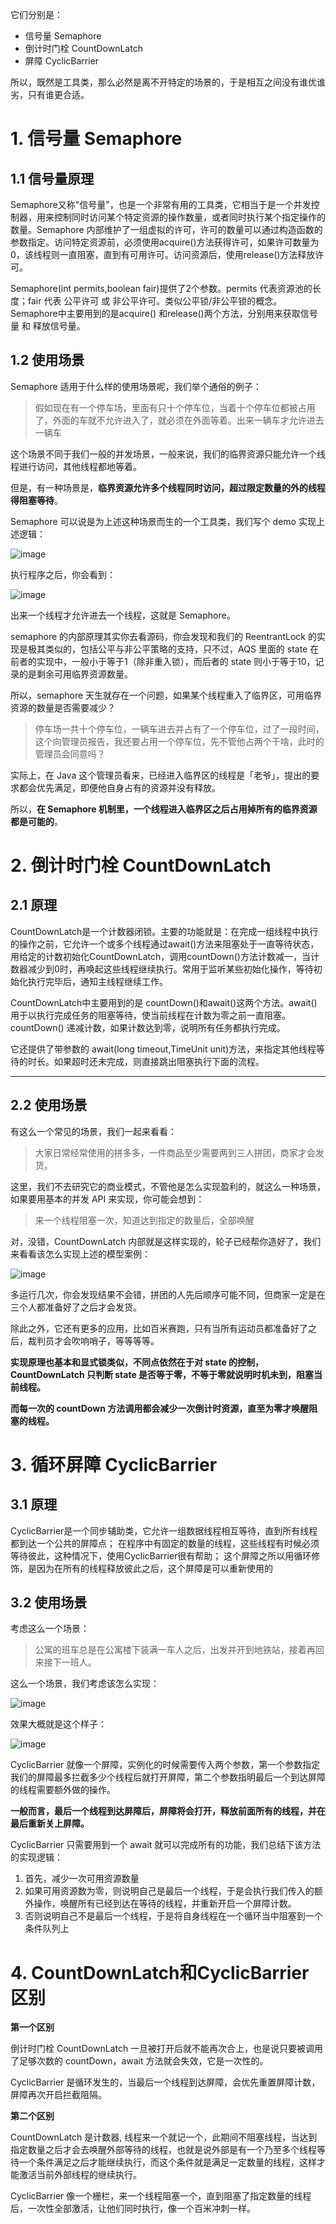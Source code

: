 它们分别是：

- 信号量 Semaphore
- 倒计时门栓 CountDownLatch
- 屏障 CyclicBarrier

所以，既然是工具类，那么必然是离不开特定的场景的，于是相互之间没有谁优谁劣，只有谁更合适。

# 1. 信号量 Semaphore

## 1.1 信号量原理

Semaphore又称"信号量"，也是一个非常有用的工具类，它相当于是一个并发控制器，用来控制同时访问某个特定资源的操作数量，或者同时执行某个指定操作的数量。Semaphore 内部维护了一组虚拟的许可，许可的数量可以通过构造函数的参数指定。访问特定资源前，必须使用acquire()方法获得许可，如果许可数量为0，该线程则一直阻塞，直到有可用许可。访问资源后，使用release()方法释放许可。

Semaphore(int permits,boolean fair)提供了2个参数。permits 代表资源池的长度；fair 代表 公平许可 或 非公平许可。类似公平锁/非公平锁的概念。Semaphore中主要用到的是acquire() 和release()两个方法，分别用来获取信号量 和 释放信号量。

## 1.2 使用场景

Semaphore 适用于什么样的使用场景呢，我们举个通俗的例子：

> 假如现在有一个停车场，里面有只十个停车位，当着十个停车位都被占用了，外面的车就不允许进入了，就必须在外面等着。出来一辆车才允许进去一辆车

这个场景不同于我们一般的并发场景，一般来说，我们的临界资源只能允许一个线程进行访问，其他线程都地等着。

但是，有一种场景是，**临界资源允许多个线程同时访问，超过限定数量的外的线程得阻塞等待**。

Semaphore 可以说是为上述这种场景而生的一个工具类，我们写个 demo 实现上述逻辑：

![image](./assets/gPf9q6iYubMJIpy.png)

执行程序之后，你会看到：

![image](./assets/5bYWltfjJMmKEnL.png)

出来一个线程才允许进去一个线程，这就是 Semaphore。

semaphore 的内部原理其实你去看源码，你会发现和我们的 ReentrantLock 的实现是极其类似的，包括公平与非公平策略的支持，只不过，AQS 里面的 state 在前者的实现中，一般小于等于1（除非重入锁），而后者的 state 则小于等于10，记录的是剩余可用临界资源数量。

所以，semaphore 天生就存在一个问题，如果某个线程重入了临界区，可用临界资源的数量是否需要减少？

> 停车场一共十个停车位，一辆车进去并占有了一个停车位，过了一段时间，这个向管理员报告，我还要占用一个停车位，先不管他占两个干啥，此时的管理员会同意吗？

实际上，在 Java 这个管理员看来，已经进入临界区的线程是「老爷」，提出的要求都会优先满足，即便他自身占有的资源并没有释放。

所以，**在 Semaphore 机制里，一个线程进入临界区之后占用掉所有的临界资源都是可能的**。

# 2. 倒计时门栓 CountDownLatch

## 2.1 原理

CountDownLatch是一个计数器闭锁。主要的功能就是：在完成一组线程中执行的操作之前，它允许一个或多个线程通过await()方法来阻塞处于一直等待状态，用给定的计数初始化CountDownLatch，调用countDown()方法计数减一，当计数器减少到0时，再唤起这些线程继续执行。常用于监听某些初始化操作，等待初始化执行完毕后，通知主线程继续工作。

CountDownLatch中主要用到的是 countDown()和await()这两个方法。await() 用于以执行完成任务的阻塞等待，使当前线程在计数为零之前一直阻塞。countDown() 递减计数，如果计数达到零，说明所有任务都执行完成。

它还提供了带参数的 await(long timeout,TimeUnit unit)方法，来指定其他线程等待的时长。如果超时还未完成，则直接跳出阻塞执行下面的流程。

------------------------------------------------
## 2.2 使用场景

有这么一个常见的场景，我们一起来看看：

> 大家日常经常使用的拼多多，一件商品至少需要两到三人拼团，商家才会发货。

这里，我们不去研究它的商业模式，不管他是怎么实现盈利的，就这么一种场景，如果要用基本的并发 API 来实现，你可能会想到：

> 来一个线程阻塞一次，知道达到指定的数量后，全部唤醒

对，没错，CountDownLatch 内部就是这样实现的，轮子已经帮你造好了，我们来看看该怎么实现上述的模型案例：

![image](./assets/U678PuViy2FnBLj.png)

多运行几次，你会发现结果不会错，拼团的人先后顺序可能不同，但商家一定是在三个人都准备好了之后才会发货。

除此之外，它还有更多的应用，比如百米赛跑，只有当所有运动员都准备好了之后，裁判员才会吹响哨子，等等等等。

**实现原理也基本和显式锁类似，不同点依然在于对 state 的控制，CountDownLatch 只判断 state 是否等于零，不等于零就说明时机未到，阻塞当前线程。**

**而每一次的 countDown 方法调用都会减少一次倒计时资源，直至为零才唤醒阻塞的线程。**

# 3. 循环屏障 CyclicBarrier

## 3.1 原理

CyclicBarrier是一个同步辅助类，它允许一组数据线程相互等待，直到所有线程都到达一个公共的屏障点；
在程序中有固定的数量的线程，这些线程有时候必须等待彼此，这种情况下，使用CyclicBarrier很有帮助；
这个屏障之所以用循环修饰，是因为在所有的线程释放彼此之后，这个屏障是可以重新使用的
## 3.2 使用场景

考虑这么一个场景：

> 公寓的班车总是在公寓楼下装满一车人之后，出发并开到地铁站，接着再回来接下一班人。

这么一个场景，我们考虑该怎么实现：

![image](./assets/H9KfOJ2Lg7Xt1ZB.png)

效果大概就是这个样子：

![image](./assets/t8BwjDLnRZ2CYaS.png)

CyclicBarrier 就像一个屏障，实例化的时候需要传入两个参数，第一个参数指定我们的屏障最多拦截多少个线程后就打开屏障，第二个参数指明最后一个到达屏障的线程需要额外做的操作。

**一般而言，最后一个线程到达屏障后，屏障将会打开，释放前面所有的线程，并在最后重新关上屏障。**

CyclicBarrier 只需要用到一个 await 就可以完成所有的功能，我们总结下该方法的实现逻辑：

1. 首先，减少一次可用资源数量
2. 如果可用资源数为零，则说明自己是最后一个线程，于是会执行我们传入的额外操作，唤醒所有已经到达在等待的线程，并重新开启一个屏障计数。
3. 否则说明自己不是最后一个线程，于是将自身线程在一个循环当中阻塞到一个条件队列上

# 4. CountDownLatch和CyclicBarrier区别

**第一个区别**

倒计时门栓 CountDownLatch 一旦被打开后就不能再次合上，也是说只要被调用了足够次数的 countDown，await 方法就会失效，它是一次性的。

CyclicBarrier 是循环发生的，当最后一个线程到达屏障，会优先重置屏障计数，屏障再次开启拦截阻隔。

**第二个区别**

CountDownLatch 是计数器, 线程来一个就记一个，此期间不阻塞线程，当达到指定数量之后才会去唤醒外部等待的线程，也就是说外部是有一个乃至多个线程等待一个条件满足之后才能继续执行，而这个条件就是满足一定数量的线程，这样才能激活当前外部线程的继续执行。

CyclicBarrier 像一个栅栏，来一个线程阻塞一个，直到阻塞了指定数量的线程后，一次性全部激活，让他们同时执行，像一个百米冲刺一样。